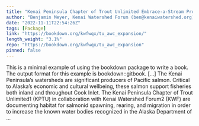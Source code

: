 ```yaml
---
title: "Kenai Peninsula Chapter of Trout Unlimited Embrace-a-Stream Project: Expanding Knowledge of Fish Habitat in Alaska’s Kenai Peninsula"
author: "Benjamin Meyer, Kenai Watershed Forum (ben@kenaiwatershed.org)"
date: "2022-11-11T22:54:26Z"
tags: [Package]
link: "https://bookdown.org/kwfwqx/tu_awc_expansion/"
length_weight: "3.1%"
repo: "https://bookdown.org/kwfwqx/tu_awc_expansion"
pinned: false
---
```


This is a minimal example of using the bookdown package to write a book. The output format for this example is bookdown::gitbook. [...] The Kenai Peninsula’s watersheds are significant producers of Pacific salmon. Critical to Alaska’s economic and cultural wellbeing, these salmon support fisheries both inland and throughout Cook Inlet. The Kenai Peninsula Chapter of Trout Unlimited1 (KPTU) in collaboration with Kenai Watershed Forum2 (KWF) are documenting habitat for salmonid spawning, rearing, and migration in order to increase the known water bodies recognized in the Alaska Department of ...
